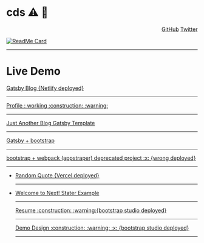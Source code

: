# cds :warning: :construction:

<p align="right">
	<a href="https://github.com/cds">GitHub</a>
	<a href="https://twitter.com/c_sangale">Twitter</a>
</p>



[![ReadMe Card](https://github-readme-stats.vercel.app/api/pin/?username=cds&repo=cds)](https://github.com/cds/cds/blob/master/README.md)


---

<h1>Live Demo</h1>
<p align="left">
	<a href="https://codeio.netlify.app">Gatsby Blog {Netlify deployed}</a><hr>
	<a href="https://cds.github.io/">Profile   : working  :construction: :warning: </a><hr>
	<a href="https://chandrakantsangale.netlify.app">Just Another Blog Gatsby Template </a><hr>
	<a href="https://codeiotech.netlify.app/">Gatsby + bootstrap </a><hr>
	<a href="https://appstrapper.netlify.app/examples/blog/">bootstrap + webpack (appstraper) deprecated project  :x: {wrong deployed}</a><hr>
	<ul>
	<li>
	<a href="https://nextapitest.csangale.now.sh/">Random Quote {Vercel deployed}</a></li><hr>
	<li><a href="https://nextjs.csangale.now.sh//">Welcome to Next! Stater Example </a>
	</li><hr>
</ul>

<ul>
	<a href="https://csangale.bss.design/">Resume  :construction: :warning:{bootstrap studio deployed}</a></li><hr>
	<a href="https://cds.bss.design/">Demo Design :construction:  :warning: :x: {bootstrap studio deployed}</a></li><hr>
	
</ul>
	
</p>

  

